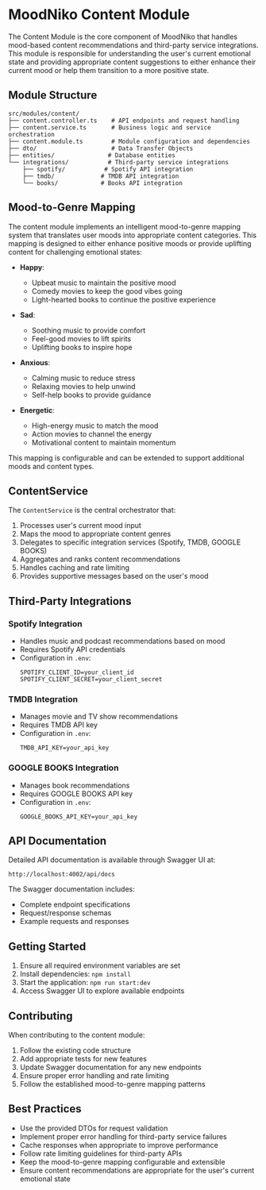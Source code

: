 # MoodNiko Content Module

The Content Module is the core component of MoodNiko that handles mood-based content recommendations and third-party service integrations. This module is responsible for understanding the user's current emotional state and providing appropriate content suggestions to either enhance their current mood or help them transition to a more positive state.

## Module Structure

```
src/modules/content/
├── content.controller.ts    # API endpoints and request handling
├── content.service.ts       # Business logic and service orchestration
├── content.module.ts        # Module configuration and dependencies
├── dto/                     # Data Transfer Objects
├── entities/               # Database entities
└── integrations/           # Third-party service integrations
    ├── spotify/           # Spotify API integration
    ├── tmdb/             # TMDB API integration
    └── books/            # Books API integration
```

## Mood-to-Genre Mapping

The content module implements an intelligent mood-to-genre mapping system that translates user moods into appropriate content categories. This mapping is designed to either enhance positive moods or provide uplifting content for challenging emotional states:

- **Happy**:

  - Upbeat music to maintain the positive mood
  - Comedy movies to keep the good vibes going
  - Light-hearted books to continue the positive experience

- **Sad**:

  - Soothing music to provide comfort
  - Feel-good movies to lift spirits
  - Uplifting books to inspire hope

- **Anxious**:

  - Calming music to reduce stress
  - Relaxing movies to help unwind
  - Self-help books to provide guidance

- **Energetic**:
  - High-energy music to match the mood
  - Action movies to channel the energy
  - Motivational content to maintain momentum

This mapping is configurable and can be extended to support additional moods and content types.

## ContentService

The `ContentService` is the central orchestrator that:

1. Processes user's current mood input
2. Maps the mood to appropriate content genres
3. Delegates to specific integration services (Spotify, TMDB, GOOGLE BOOKS)
4. Aggregates and ranks content recommendations
5. Handles caching and rate limiting
6. Provides supportive messages based on the user's mood

## Third-Party Integrations

### Spotify Integration

- Handles music and podcast recommendations based on mood
- Requires Spotify API credentials
- Configuration in `.env`:
  ```
  SPOTIFY_CLIENT_ID=your_client_id
  SPOTIFY_CLIENT_SECRET=your_client_secret
  ```

### TMDB Integration

- Manages movie and TV show recommendations
- Requires TMDB API key
- Configuration in `.env`:
  ```
  TMDB_API_KEY=your_api_key
  ```

### GOOGLE BOOKS Integration

- Manages book recommendations
- Requires GOOGLE BOOKS API key
- Configuration in `.env`:
  ```
  GOOGLE_BOOKS_API_KEY=your_api_key
  ```

## API Documentation

Detailed API documentation is available through Swagger UI at:

```
http://localhost:4002/api/docs
```

The Swagger documentation includes:

- Complete endpoint specifications
- Request/response schemas
- Example requests and responses

## Getting Started

1. Ensure all required environment variables are set
2. Install dependencies: `npm install`
3. Start the application: `npm run start:dev`
4. Access Swagger UI to explore available endpoints

## Contributing

When contributing to the content module:

1. Follow the existing code structure
2. Add appropriate tests for new features
3. Update Swagger documentation for any new endpoints
4. Ensure proper error handling and rate limiting
5. Follow the established mood-to-genre mapping patterns

## Best Practices

- Use the provided DTOs for request validation
- Implement proper error handling for third-party service failures
- Cache responses when appropriate to improve performance
- Follow rate limiting guidelines for third-party APIs
- Keep the mood-to-genre mapping configurable and extensible
- Ensure content recommendations are appropriate for the user's current emotional state
